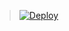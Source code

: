 

> [![Deploy](https://www.herokucdn.com/deploy/button.png)](https://dashboard.heroku.com/new?template=https://github.com/freeagain86/demo)





